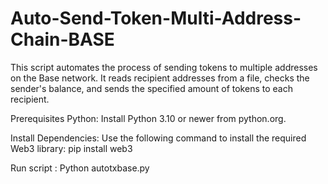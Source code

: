 # Auto-Send-Token-Multi-Address-Chain-BASE
This script automates the process of sending tokens to multiple addresses on the Base network. It reads recipient addresses from a file, checks the sender's balance, and sends the specified amount of tokens to each recipient.

Prerequisites
Python: Install Python 3.10 or newer from python.org.

Install Dependencies:
Use the following command to install the required Web3 library: pip install web3

Run script :
Python autotxbase.py
